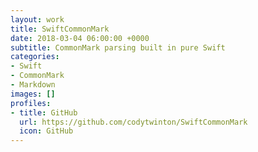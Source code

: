```yaml
---
layout: work
title: SwiftCommonMark
date: 2018-03-04 06:00:00 +0000
subtitle: CommonMark parsing built in pure Swift
categories:
- Swift
- CommonMark
- Markdown
images: []
profiles:
- title: GitHub
  url: https://github.com/codytwinton/SwiftCommonMark
  icon: GitHub
---
```

